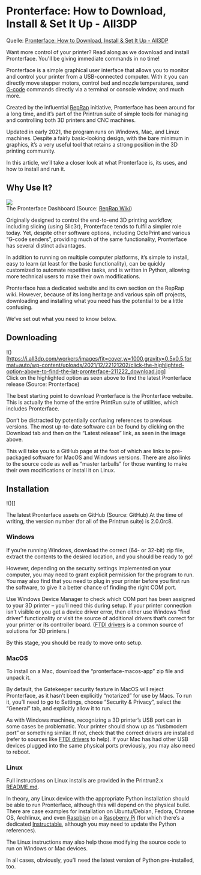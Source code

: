# Pronterface: How to Download, Install & Set It Up - All3DP

Quelle: [Pronterface: How to Download, Install & Set It Up - All3DP](https://all3dp.com/2/pronterface-how-to-download-install-and-set-it-up/ "")

Want more control of your printer? Read along as we download and install Pronterface. You'll be giving immediate commands in no time!

Pronterface is a simple graphical user interface that allows you to monitor and control your printer from a USB-connected computer. 
With it you can directly move stepper motors, control bed and nozzle temperatures, send [G-code](https://all3dp.com/topic/G-code/ "") commands directly via a terminal or console window, and much more.

Created by the influential [RepRap](https://reprap.org/wiki/RepRap "") initiative, Pronterface has been around for a long time, and it’s part of the Printrun suite of simple tools for managing and controlling both 3D printers and CNC machines.

Updated in early 2021, the program runs on Windows, Mac, and Linux machines. 
Despite a fairly basic-looking design, with the bare minimum in graphics, it’s a very useful tool that retains a strong position in the 3D printing community.

In this article, we’ll take a closer look at what Pronterface is, its uses, and how to install and run it.  


## Why Use It?

![](https://i.all3dp.com/workers/images/fit=cover,w=1000,gravity=0.5x0.5,format=auto/wp-content/uploads/2021/12/22121159/the-pronterface-dashboard-reprap-wiki-211102_download-1.jpg)  
The Pronterface Dashboard (Source: [RepRap Wiki](https://reprap.org/wiki/Printrun))  

Originally designed to control the end-to-end 3D printing workflow, including slicing (using Slic3r), Pronterface tends to fulfil a simpler role today. Yet, despite other software options, including OctoPrint and various “G-code senders”, providing much of the same functionality, Pronterface has several distinct advantages.

In addition to running on multiple computer platforms, it’s simple to install, easy to learn (at least for the basic functionality), can be quickly customized to automate repetitive tasks, and is written in Python, allowing more technical users to make their own modifications.

Pronterface has a dedicated website and its own section on the RepRap wiki. However, because of its long heritage and various spin off projects, downloading and installing what you need has the potential to be a little confusing.

We’ve set out what you need to know below.

## Downloading  

!()[https://i.all3dp.com/workers/images/fit=cover,w=1000,gravity=0.5x0.5,format=auto/wp-content/uploads/2021/12/22121202/click-the-highlighted-option-above-to-find-the-lat-pronterface-211222_download.jpg]  
Click on the highlighted option as seen above to find the latest Pronterface release (Source: Pronterface) 


The best starting point to download Pronterface is the Pronterface website. This is actually the home of the entire PrintRun suite of utilities, which includes Pronterface.

Don’t be distracted by potentially confusing references to previous versions. The most up-to-date software can be found by clicking on the Download tab and then on the “Latest release” link, as seen in the image above.

This will take you to a GitHub page at the foot of which are links to pre-packaged software for MacOS and Windows versions. There are also links to the source code as well as “master tarballs” for those wanting to make their own modifications or install it on Linux. 

## Installation


!()[]

The latest Pronterface assets on GitHub (Source: GitHub)
At the time of writing, the version number (for all of the Printrun suite) is  2.0.0rc8.

### Windows
If you’re running Windows, download the correct (64- or 32-bit) zip file, extract the contents to the desired location, and you should be ready to go!

However, depending on the security settings implemented on your computer, you may need to grant explicit permission for the program to run. You may also find that you need to plug in your printer before you first run the software, to give it a better chance of finding the right COM port.

Use Windows Device Manager to check which COM port has been assigned to your 3D printer – you’ll need this during setup. 
If your printer connection isn’t visible or you get a device driver error, then either use Windows “find driver” functionality or visit the source of additional drivers that’s correct for your printer or its controller board. 
([FTDI drivers](https://ftdichip.com/drivers/) is a common source of solutions for 3D printers.)

By this stage, you should be ready to move onto setup.

### MacOS
To install on a Mac, download the “pronterface-macos-app” zip file and unpack it.

By default, the Gatekeeper security feature in MacOS will reject Pronterface, as it hasn’t been explicitly “notarized” for use by Macs. To run it, you’ll need to go to Settings, choose “Security & Privacy”, select the “General” tab, and explicitly allow it to run.

As with Windows machines, recognizing a 3D printer’s USB port can in some cases be problematic. 
Your printer should show up as “/usbmodem port” or something similar. If not, check that the correct drivers are installed (refer to sources like [FTDI drivers](https://ftdichip.com/drivers/) to help). 
If your Mac has had other USB devices plugged into the same physical ports previously, you may also need to reboot. 


### Linux
Full instructions on Linux installs are provided in the Printrun2.x [README.md](https://github.com/kliment/Printrun/blob/master/README.md).

In theory, any Linux device with the appropriate Python installation should be able to run Pronterface, although this will depend on the physical build. 
There are case examples for installation on Ubuntu/Debian, Fedora, Chrome OS, Archlinux, and even [Raspbian](https://all3dp.com/2/noobs-vs-raspbian-difference/) on a [Raspberry Pi](https://all3dp.com/2/what-is-a-raspberry-pi/) (for which there’s a dedicated [Instructable](https://www.instructables.com/How-to-Control-a-3D-Printer-Via-Raspbery-Pi2/), although you may need to update the Python references).

The Linux instructions may also help those modifying the source code to run on Windows or Mac devices.

In all cases, obviously, you’ll need the latest version of Python pre-installed, too.
